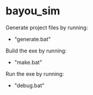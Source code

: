 # bayou_sim
Generate project files by running:
- "generate.bat"

Build the exe by running:
- "make.bat"

Run the exe by running:
- "debug.bat"
